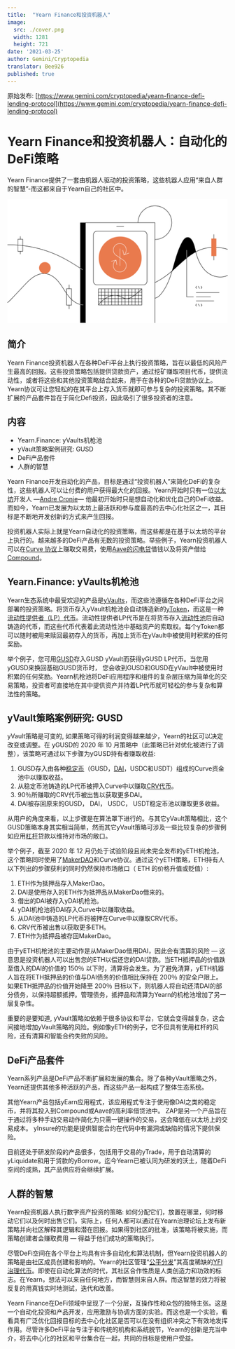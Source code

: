 ```yaml
---
title:  "Yearn Finance和投资机器人"
image:
  src: ./cover.png
  width: 1281
  height: 721
date: '2021-03-25'
author: Gemini/Cryptopedia
translator: Bee926
published: true
---
```


原始发布: [https://www.gemini.com/cryptopedia/yearn-finance-defi-lending-protocol](https://www.gemini.com/cryptopedia/yearn-finance-defi-lending-protocol)

# Yearn Finance和投资机器人：自动化的DeFi策略

Yearn Finance提供了一套由机器人驱动的投资策略，这些机器人应用“来自人群的智慧”-而这都来自于Yearn自己的社区中。

![](image1.png?w=1281&h=721)

## 简介

Yearn Finance投资机器人在各种DeFi平台上执行投资策略，旨在以最低的风险产生最高的回报。这些投资策略包括提供贷款资产，通过挖矿赚取项目代币，提供流动性，或者将这些和其他投资策略结合起来，用于在各种的DeFi贷款协议上。Yearn协议可让您轻松的在其平台上存入货币就即可参与复杂的投资策略。其不断扩展的产品套件旨在于简化Defi投资，因此吸引了很多投资者的注意。

## 内容

- Yearn.Finance: yVaults机枪池 
- yVault策略案例研究: GUSD
- DeFi产品套件
- 人群的智慧

Yearn Finance开发自动化的产品，目标是通过“投资机器人”来简化DeFi的复杂性，这些机器人可以让付费的用户获得最大化的回报。Yearn开始时只有一位[以太坊](https://www.gemini.com/cryptopedia/ethereum-smart-contracts-tokens-use-cases)开发人 —[Andre Cronje](https://www.gemini.com/cryptopedia/glossary#andre-cronje)— 他最初开始时只是想自动化和优化自己的DeFi收益。而如今，Yearn已发展为以太坊上最活跃和参与度最高的去中心化社区之一，其目标是不断地开发创新的方式来产生回报。

投资机器人实际上就是Yearn自动化的投资策略，而这些都是在基于以太坊的平台上执行的。越来越多的DeFi产品有无数的投资策略。举些例子，Yearn投资机器人可以在[Curve 协议](https://www.gemini.com/cryptopedia/curve-crypto-automated-market-maker)上赚取交易费，使用[Aave的闪电贷](https://www.gemini.com/cryptopedia/aave-flashloans)借钱以及将资产借给[Compound](https://www.gemini.com/cryptopedia/compound-finance-defi-crypto)。

## Yearn.Finance: yVaults机枪池

Yearn生态系统中最受欢迎的产品是[yVaults](https://www.gemini.com/cryptopedia/glossary#y-vaults)，而这些池遵循在各种DeFi平台之间部署的投资策略。将货币存入yVault机枪池会自动铸造新的[yToken](https://www.gemini.com/cryptopedia/glossary#y-tokens)，而这是一种[流动性提供者（LP）代币](https://www.gemini.com/cryptopedia/liquidity-provider-amm-tokens)。流动性提供者LP代币是在将货币存入[流动性池](https://www.gemini.com/cryptopedia/glossary#liquidity-pool)后自动铸造的代币，而这些代币代表着此流动性池中基础资产的索取权。每个yToken都可以随时被用来赎回最初存入的货币，再加上货币在yVault中被使用时积累的任何奖励。

举个例子，您可用[GUSD](https://www.gemini.com/cryptopedia/gusd-gemini-dollar-stablecoin-features)存入GUSD yVault而获得yGUSD LP代币。当您用yGUSD来换回基础GUSD货币时， 您会收到GUSD和GUSD在yVault中被使用时积累的任何奖励。Yearn机枪池将DeFi应用程序和组件的复杂层压缩为简单化的交易策略，投资者可直接地在其中提供资产并持着LP代币就可轻松的参与复杂和算法性的策略。

## yVault策略案例研究: GUSD

yVault策略是可变的, 如果策略可得的利润变得越来越少，Yearn的社区可以决定改变或调整。在 yGUSD的 2020 年 10 月策略中（此策略已针对优化被进行了调整），该策略可通过以下步骤为yGUSD持有者赚取收益:

1. GUSD存入由各种[稳定币](https://www.gemini.com/cryptopedia/what-are-stablecoins-how-do-they-work)（GUSD，[DAI](https://www.gemini.com/cryptopedia/dai-stablecoin-what-is-dai-token)，USDC和USDT）组成的Curve资金池中以赚取收益。
2. 从稳定币池铸造的LP代币被押入Curve中以赚取[CRV代币](https://www.gemini.com/cryptopedia/glossary#crv-token)。
3. 90％所赚取的CRV代币被出售以获取更多DAI。
4. DAI被存回原来的GUSD， DAI， USDC， USDT稳定币池以赚取更多收益。

从用户的角度来看，以上步骤是在算法罩下进行的。与其它yVault策略相比，这个GUSD策略本身其实相当简单，然而其它yVault策略可涉及一些比较复杂的步骤例如应用[杠杆](https://www.gemini.com/cryptopedia/glossary#leverage)贷款以维持对市场的敞口。

举个例子，截至 2020 年 12 月仍处于试验阶段且尚未完全发布的yETH机枪池，这个策略同时使用了[MakerDAO](https://www.gemini.com/cryptopedia/makerdao-defi-mkr-dai-coins)和Curve协议。通过这个yETH策略，ETH持有人以下列出的步骤获利的同时仍然保持市场敞口（ ETH 的价格升值或贬值）:

1. ETH作为抵押品存入MakerDao。
2. DAI是使用存入的ETH作为抵押品从MakerDao借来的。
3. 借出的DAI被存入yDAI机枪池。
4. yDAI机枪池将DAI存入Curve中以赚取收益。
5. 从DAI池中铸造的LP代币将被押在Curve中以赚取CRV代币。
6. CRV代币被出售以获取更多ETH。
7. ETH作为抵押品被存回MakerDao。

由于yETH机枪池的主要动作是从MakerDao借用DAI，因此会有清算的风险 — 这意思是投资机器人可以出售您的ETH以偿还您的DAI贷款。当ETH抵押品的价值跌至借入的DAI的价值的 150％ 以下时，清算将会发生。为了避免清算，yETH机器人旨在将ETH抵押品的价值与DAI债务的价值相比保持在 200％ 的安全户限上。如果ETH抵押品的价值开始降至 200％ 目标以下，则机器人将自动还清DAI的部分债务，以保持超额抵押。管理债务，抵押品和清算为Yearn的机枪池增加了另一层复杂性。

重要的是要知道, yVault策略如依赖于很多协议和平台，它就会变得越复杂，这会间接地增加yVault策略的风险。例如像yETH的例子，它不但具有使用杠杆的风险，还有清算和智能合约失败的风险。

## DeFi产品套件

Yearn系列产品是DeFi产品不断扩展和发展的集合。除了各种yVault策略之外，Yearn还提供其他多种活跃的产品，而这些产品一起构成了整体生态系统。

其他Yearn产品包括yEarn应用程式，该应用程式专注于使用像DAI之类的稳定币，并将其投入到Compound或Aave的高利率借贷池中。 ZAP是另一个产品旨在于通过将多种手动交易动作简化为只需一键操作的交易，这会降低在以太坊上的交易成本。 yInsure的功能是提供智能合约在代码中有漏洞或缺陷的情况下提供保险。

目前还处于研发阶段的产品很多，包括用于交易的yTrade，用于自动清算的yLiquidate和用于贷款的yBorrow。迄今Yearn已被认同为研发的沃土，随着DeFi空间的成熟，其产品供应将会继续扩展。

## 人群的智慧

Yearn投资机器人执行数字资产投资的策略: 如何分配它们，放置在哪里，何时移动它们以及何时出售它们。实际上，任何人都可以通过在Yearn治理论坛上发布新策略并向社区解释其逻辑和潜在回报。如果得到社区的批准，该策略将被实施，而策略创建者会赚取费用 — 得益于他们成功的策略执行。

尽管DeFi空间在各个平台上均具有许多自动化和算法机制，但Yearn投资机器人的策略是由社区成员创建和影响的。Yearn的社区管理“[公平分发](https://www.gemini.com/cryptopedia/what-is-yearn-finance-yfi-coin-yearnfinance)”其高度稀缺的[YFI治理代币](https://www.gemini.com/cryptopedia/glossary#yfi-token)。即使在自动化算法的时代，其社区合作性质是人类创造力和功效的标志。在Yearn，想法可以来自任何地方，而智慧则来自人群。而这智慧的效力将被反复的用真钱实时地测试，迭代和改善。

Yearn Finance在DeFi领域中呈现了一个分层，互操作性和众包的独特主张。这是一个自动化投资和产品开发，应用激励与协调方面的实验。而这也是一个实验，看看具有广泛优化回报目标的去中心化社区是否可以在没有组织冲突之下有效地发挥作用。尽管许多DeFi平台专注于和传统的机构和系统脱节，Yearn的创新是充当中介，将去中心化的社区和平台集合在一起，共同的目标是使用户受益。
